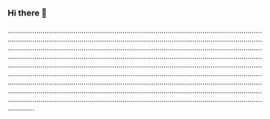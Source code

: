 ### Hi there 👋

.........................................................................................................................................................................................................................................................................................................................................................................................................................................................................................................................................................................................................................................................................................................................................................................................................................................................................................................................................................................................................................................................................................................................................................................
